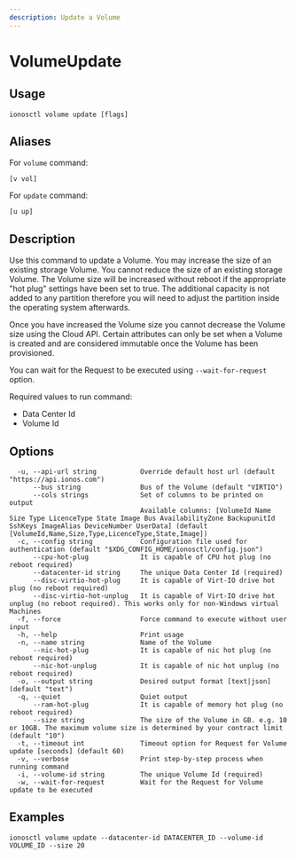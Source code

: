 ```yaml
---
description: Update a Volume
---
```


# VolumeUpdate

## Usage

```text
ionosctl volume update [flags]
```

## Aliases

For `volume` command:

```text
[v vol]
```

For `update` command:

```text
[u up]
```

## Description

Use this command to update a Volume. You may increase the size of an existing storage Volume. You cannot reduce the size of an existing storage Volume. The Volume size will be increased without reboot if the appropriate "hot plug" settings have been set to true. The additional capacity is not added to any partition therefore you will need to adjust the partition inside the operating system afterwards.

Once you have increased the Volume size you cannot decrease the Volume size using the Cloud API. Certain attributes can only be set when a Volume is created and are considered immutable once the Volume has been provisioned.

You can wait for the Request to be executed using `--wait-for-request` option.

Required values to run command:

* Data Center Id
* Volume Id

## Options

```text
  -u, --api-url string           Override default host url (default "https://api.ionos.com")
      --bus string               Bus of the Volume (default "VIRTIO")
      --cols strings             Set of columns to be printed on output 
                                 Available columns: [VolumeId Name Size Type LicenceType State Image Bus AvailabilityZone BackupunitId SshKeys ImageAlias DeviceNumber UserData] (default [VolumeId,Name,Size,Type,LicenceType,State,Image])
  -c, --config string            Configuration file used for authentication (default "$XDG_CONFIG_HOME/ionosctl/config.json")
      --cpu-hot-plug             It is capable of CPU hot plug (no reboot required)
      --datacenter-id string     The unique Data Center Id (required)
      --disc-virtio-hot-plug     It is capable of Virt-IO drive hot plug (no reboot required)
      --disc-virtio-hot-unplug   It is capable of Virt-IO drive hot unplug (no reboot required). This works only for non-Windows virtual Machines
  -f, --force                    Force command to execute without user input
  -h, --help                     Print usage
  -n, --name string              Name of the Volume
      --nic-hot-plug             It is capable of nic hot plug (no reboot required)
      --nic-hot-unplug           It is capable of nic hot unplug (no reboot required)
  -o, --output string            Desired output format [text|json] (default "text")
  -q, --quiet                    Quiet output
      --ram-hot-plug             It is capable of memory hot plug (no reboot required)
      --size string              The size of the Volume in GB. e.g. 10 or 10GB. The maximum volume size is determined by your contract limit (default "10")
  -t, --timeout int              Timeout option for Request for Volume update [seconds] (default 60)
  -v, --verbose                  Print step-by-step process when running command
  -i, --volume-id string         The unique Volume Id (required)
  -w, --wait-for-request         Wait for the Request for Volume update to be executed
```

## Examples

```text
ionosctl volume update --datacenter-id DATACENTER_ID --volume-id VOLUME_ID --size 20
```

